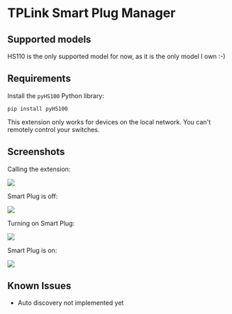 # TPLink Smart Plug Manager

## Supported models

HS110 is the only supported model for now, as it is the only model I own :-)

## Requirements

Install the `pyHS100` Python library:

`pip install pyHS100`

This extension only works for devices on the local network. You can't remotely control your switches.

## Screenshots

Calling the extension:

<img aligh="center" src="https://blog.wains.be/images/ulauncher_tplink_plug.png">

Smart Plug is off:

<img aligh="center" src="https://blog.wains.be/images/ulauncher_tplink_off.png">

Turning on Smart Plug:

<img aligh="center" src="https://blog.wains.be/images/ulauncher_tplink_turned_on.png">

Smart Plug is on:

<img aligh="center" src="https://blog.wains.be/images/ulauncher_tplink_on.png">

## Known Issues

- Auto discovery not implemented yet
